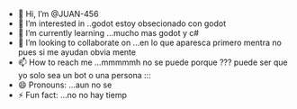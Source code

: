 - 👋 Hi, I’m @JUAN-456
- 👀 I’m interested in ..godot estoy obsecionado con godot 
- 🌱 I’m currently learning ...mucho mas godot y c#
- 💞️ I’m looking to collaborate on ...en lo que aparesca primero mentra no pues si me ayudan obvia mente 
- 📫 How to reach me ...mmmmmh no se puede porque ??? puede ser que yo solo sea un bot o una persona :::
- 😄 Pronouns: ...aun no se
- ⚡ Fun fact: ...no no hay tiemp

<!---
JUAN-456/JUAN-456 is a ✨ special ✨ repository because its `README.md` (this file) appears on your GitHub profile.
You can click the Preview link to take a look at your changes.
--->
